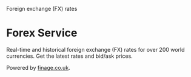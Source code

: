 Foreign exchange (FX) rates

# Forex Service

Real-time and historical foreign exchange (FX) rates for over 200 world currencies. Get the latest rates and bid/ask prices. 

Powered by [finage.co.uk](https://finage.co.uk).
